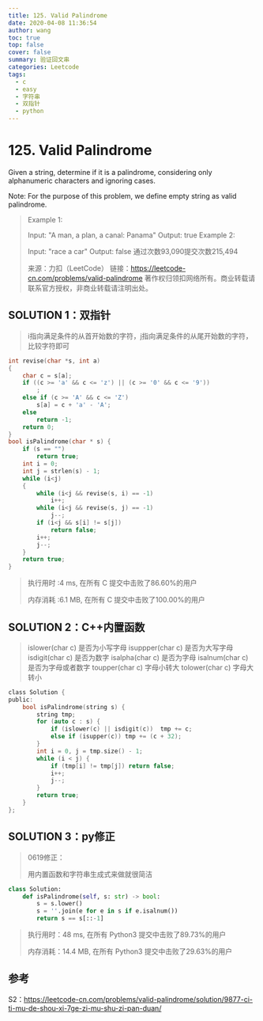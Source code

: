 ```yaml
---
title: 125. Valid Palindrome
date: 2020-04-08 11:36:54
author: wang
toc: true
top: false
cover: false
summary: 验证回文串
categories: Leetcode
tags:
  - c
  - easy
  - 字符串
  - 双指针
  - python
---
```


# 125. Valid Palindrome

Given a string, determine if it is a palindrome, considering only alphanumeric characters and ignoring cases.

Note: For the purpose of this problem, we define empty string as valid palindrome.






> Example 1:
>
> Input: "A man, a plan, a canal: Panama"
> Output: true
> Example 2:
>
> Input: "race a car"
> Output: false
>通过次数93,090提交次数215,494
>
> 来源：力扣（LeetCode）
>链接：https://leetcode-cn.com/problems/valid-palindrome
> 著作权归领扣网络所有。商业转载请联系官方授权，非商业转载请注明出处。



## SOLUTION 1：双指针

> i指向满足条件的从首开始数的字符，j指向满足条件的从尾开始数的字符，比较字符即可

```c
int revise(char *s, int a)
{
	char c = s[a];
	if ((c >= 'a' && c <= 'z') || (c >= '0' && c <= '9'))
		;
	else if (c >= 'A' && c <= 'Z')
		s[a] = c + 'a' - 'A';
	else
		return -1;
	return 0;
}
bool isPalindrome(char * s) {
	if (s == "")
		return true;
	int i = 0;
	int j = strlen(s) - 1;
	while (i<j)
	{
		while (i<j && revise(s, i) == -1)
			i++;
		while (i<j && revise(s, j) == -1)
			j--;
		if (i<j && s[i] != s[j])
			return false;
		i++;
		j--;
	}
	return true;
}
```

> 执行用时 :4 ms, 在所有 C 提交中击败了86.60%的用户
>
> 内存消耗 :6.1 MB, 在所有 C 提交中击败了100.00%的用户

## SOLUTION 2：C++内置函数

> islower(char c) 是否为小写字母
> isuppper(char c) 是否为大写字母
> isdigit(char c) 是否为数字
> isalpha(char c) 是否为字母
> isalnum(char c) 是否为字母或者数字
> toupper(char c) 字母小转大
> tolower(char c) 字母大转小
>
> 

```c
class Solution {
public:
    bool isPalindrome(string s) {
        string tmp;
        for (auto c : s) {
            if (islower(c) || isdigit(c))  tmp += c;
            else if (isupper(c)) tmp += (c + 32);
        }
        int i = 0, j = tmp.size() - 1;
        while (i < j) {
            if (tmp[i] != tmp[j]) return false;
            i++;
            j--;
        }
        return true;
    }
};

```

> 





## SOLUTION 3：py修正

> 0619修正：
>
> 用内置函数和字符串生成式来做就很简洁
>
> 

```python
class Solution:
    def isPalindrome(self, s: str) -> bool:
        s = s.lower()
        s = ''.join(e for e in s if e.isalnum())
        return s == s[::-1]

```

> 执行用时：48 ms, 在所有 Python3 提交中击败了89.73%的用户
>
> 内存消耗：14.4 MB, 在所有 Python3 提交中击败了29.63%的用户



## 参考

S2：https://leetcode-cn.com/problems/valid-palindrome/solution/9877-ci-ti-mu-de-shou-xi-7ge-zi-mu-shu-zi-pan-duan/